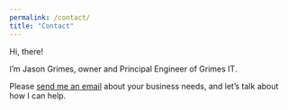 ```yaml
---
permalink: /contact/
title: "Contact"
---
```


Hi, there! 

I’m Jason Grimes, owner and Principal Engineer of Grimes IT.  

Please [send me an email](mailto:jason+estimate@grimesit.com) about your business needs, and let’s talk about how I can help.
